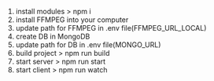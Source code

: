 1. install modules > npm i
2. install FFMPEG into your computer
3. update path for FFMPEG in .env file(FFMPEG_URL_LOCAL)
4. create DB in MongoDB
5. update path for DB in .env file(MONGO_URL)
6. build project > npm run build
7. start server > npm run start
8. start client > npm run watch


